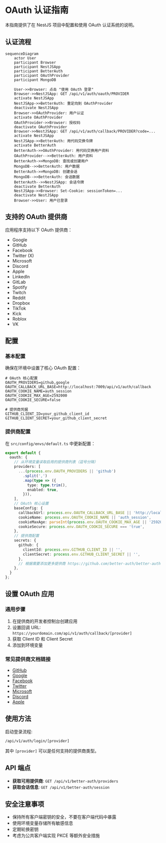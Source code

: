 # OAuth 认证指南

本指南提供了在 NestJS 项目中配置和使用 OAuth 认证系统的说明。

## 认证流程

```mermaid
sequenceDiagram
    actor User
    participant Browser
    participant NestJSApp
    participant BetterAuth
    participant OAuthProvider
    participant MongoDB

    User->>Browser: 点击 "使用 OAuth 登录"
    Browser->>NestJSApp: GET /api/v1/auth/oauth/PROVIDER
    activate NestJSApp
    NestJSApp->>BetterAuth: 重定向到 OAuthProvider
    deactivate NestJSApp
    Browser->>OAuthProvider: 用户认证
    activate OAuthProvider
    OAuthProvider->>Browser: 授权码
    deactivate OAuthProvider
    Browser->>NestJSApp: GET /api/v1/auth/callback/PROVIDER?code=...
    activate NestJSApp
    NestJSApp->>BetterAuth: 用代码交换令牌
    activate BetterAuth
    BetterAuth->>OAuthProvider: 用代码交换用户资料
    OAuthProvider-->>BetterAuth: 用户资料
    BetterAuth->>MongoDB: 查找或创建用户
    MongoDB-->>BetterAuth: 用户数据
    BetterAuth->>MongoDB: 创建会话
    MongoDB-->>BetterAuth: 会话数据
    BetterAuth-->>NestJSApp: 会话令牌
    deactivate BetterAuth
    NestJSApp->>Browser: Set-Cookie: sessionToken=...
    deactivate NestJSApp
    Browser->>User: 用户已登录
```

## 支持的 OAuth 提供商

应用程序支持以下 OAuth 提供商：

- Google
- GitHub
- Facebook
- Twitter (X)
- Microsoft
- Discord
- Apple
- LinkedIn
- GitLab
- Spotify
- Twitch
- Reddit
- Dropbox
- TikTok
- Kick
- Roblox
- VK

## 配置

### 基本配置

确保在环境中设置了核心 OAuth 配置：

```env
# OAuth 核心配置
OAUTH_PROVIDERS=github,google
OAUTH_CALLBACK_URL_BASE=http://localhost:7009/api/v1/auth/callback
OAUTH_COOKIE_NAME=auth_session
OAUTH_COOKIE_MAX_AGE=2592000
OAUTH_COOKIE_SECURE=false

# 提供商凭据
GITHUB_CLIENT_ID=your_github_client_id
GITHUB_CLIENT_SECRET=your_github_client_secret
```

### 提供商配置

在 `src/config/envs/default.ts` 中更新配置：

```typescript
export default {
  oauth: {
    // 从环境变量读取启用的提供商列表（逗号分隔）
    providers: [
      ...(process.env.OAUTH_PROVIDERS || 'github')
        .split(',')
        .map(type => ({
          type: type.trim(),
          enabled: true,
        })),
    ],
    // OAuth 核心设置
    baseConfig: {
      callbackUrl: process.env.OAUTH_CALLBACK_URL_BASE || 'http://localhost:7009/api/v1/auth/callback',
      cookieName: process.env.OAUTH_COOKIE_NAME || 'auth_session',
      cookieMaxAge: parseInt(process.env.OAUTH_COOKIE_MAX_AGE || '2592000', 10), // 30 天
      cookieSecure: process.env.OAUTH_COOKIE_SECURE === 'true',
    },
    // 提供商配置
    secrets: {
      github: {
        clientId: process.env.GITHUB_CLIENT_ID || '',
        clientSecret: process.env.GITHUB_CLIENT_SECRET || '',
      },
      // 根据需要添加更多提供商 https://github.com/better-auth/better-auth
    },
  }
};
```

## 设置 OAuth 应用

### 通用步骤

1. 在提供商的开发者控制台创建应用
2. 设置回调 URL: `https://yourdomain.com/api/v1/auth/callback/[provider]`
3. 获取 Client ID 和 Client Secret
4. 添加到环境变量

### 常见提供商文档链接

- [GitHub](https://github.com/settings/developers)
- [Google](https://console.cloud.google.com/)
- [Facebook](https://developers.facebook.com/)
- [Twitter](https://developer.twitter.com/)
- [Microsoft](https://portal.azure.com/)
- [Discord](https://discord.com/developers/applications)
- [Apple](https://developer.apple.com/)

## 使用方法

启动登录流程:

```
/api/v1/auth/login/[provider]
```

其中 `[provider]` 可以是任何支持的提供商类型。

## API 端点

- **获取可用提供商**: `GET /api/v1/better-auth/providers`
- **获取会话信息**: `GET /api/v1/better-auth/session`

## 安全注意事项

- 保持所有客户端密钥的安全，不要在客户端代码中暴露
- 使用环境变量存储所有敏感信息
- 定期轮换密钥
- 考虑为公共客户端实现 PKCE 等额外安全措施 